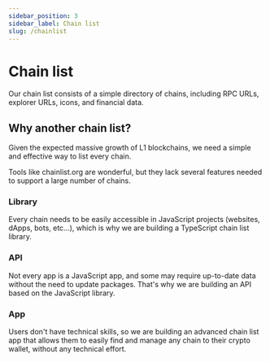 ```yaml
---
sidebar_position: 3
sidebar_label: Chain list
slug: /chainlist
---
```


# Chain list

Our chain list consists of a simple directory of chains, including RPC URLs, explorer URLs, icons, and financial data.

## Why another chain list?

Given the expected massive growth of L1 blockchains, we need a simple and effective way to list every chain.

Tools like chainlist.org are wonderful, but they lack several features needed to support a large number of chains.

### Library

Every chain needs to be easily accessible in JavaScript projects (websites, dApps, bots, etc...), which is why we are building a TypeScript chain list library.

### API

Not every app is a JavaScript app, and some may require up-to-date data without the need to update packages. That's why we are building an API based on the JavaScript library.

### App

Users don't have technical skills, so we are building an advanced chain list app that allows them to easily find and manage any chain to their crypto wallet, without any technical effort.